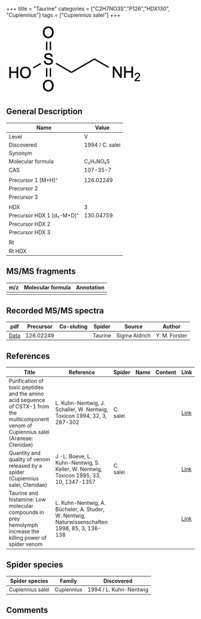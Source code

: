 +++
title = "Taurine"
categories = ["C2H7NO3S","P126","HDX130",
"Cupiennius"]
tags = ["Cupiennius salei"]
+++

![](/img/Taurine.png)

## General Description

| Name                      | Value           |
|---------------------------|-----------------|
| Level                     | V               |
| Discovered                | 1994 / C. salei |
| Synonym                   |                 |
| Molecular formula         | C₂H₇NO₃S        |
| CAS                       | 107-35-7        |
|                           |                 |
| Precursor 1 [M+H]⁺        | 126.02249       |
| Precursor 2               |                 |
| Precursor 3               |                 |
|                           |                 |
| HDX                       | 3               |
| Precursor HDX 1 [d₃-M+D]⁺ | 130.04759       |
| Precursor HDX 2           |                 |
| Precursor HDX 3           |                 |
|                           |                 |
| Rt                        |                 |
| Rt HDX                    |                 |

## MS/MS fragments

| m/z | Molecular formula | Annotation |
|-----|-------------------|------------|
|     |                   |            |

## Recorded MS/MS spectra

| pdf      | Precursor | Co-eluting | Spider  | Source        | Author        |
|----------|-----------|------------|---------|---------------|---------------|
| [Data]() | 126.02249 |            | Taurine | Sigma Aldrich | Y. M. Forster |

## References

| Title                                                                                                                                      | Reference                                                                                     | Spider   | Name | Content | Link                                         |
|--------------------------------------------------------------------------------------------------------------------------------------------|-----------------------------------------------------------------------------------------------|----------|------|---------|----------------------------------------------|
| Purification of toxic peptides and the amino acid sequence of CSTX-1 from the multicomponent venom of Cupiennius salei (Araneae: Ctenidae) | L. Kuhn-Nentwig, J. Schaller, W. Nentwig, Toxicon 1994, 32, 3, 287-302                        | C. salei |      |         | [Link](https://doi.org/10.1016/0041-0101(94)90082-5) |
| Quantity and quality of venom released by a spider (Cupiennius salei, Ctenidae)                                                            | J.-L. Boeve, L. Kuhn-Nentwig, S. Keller, W. Nentwig, Toxicon 1995, 33, 10, 1347-1357          | C. salei |      |         | [Link](https://doi.org/10.1016/0041-0101(95)00066-U) |
| Taurine and histamine: Low molecular compounds in prey hemolymph increase the killing power of spider venom                                | L. Kuhn-Nentwig, A. Bücheler, A. Studer, W. Nentwig, Naturwissenschaften 1998, 85, 3, 136-138 |          |      |         | [Link](https://doi.org/10.1007/s001140050471)        |

## Spider species

| Spider species   | Family     | Discovered             |
|------------------|------------|------------------------|
| Cupiennius salei | Cupiennius | 1994 / L. Kuhn-Nentwig |

## Comments